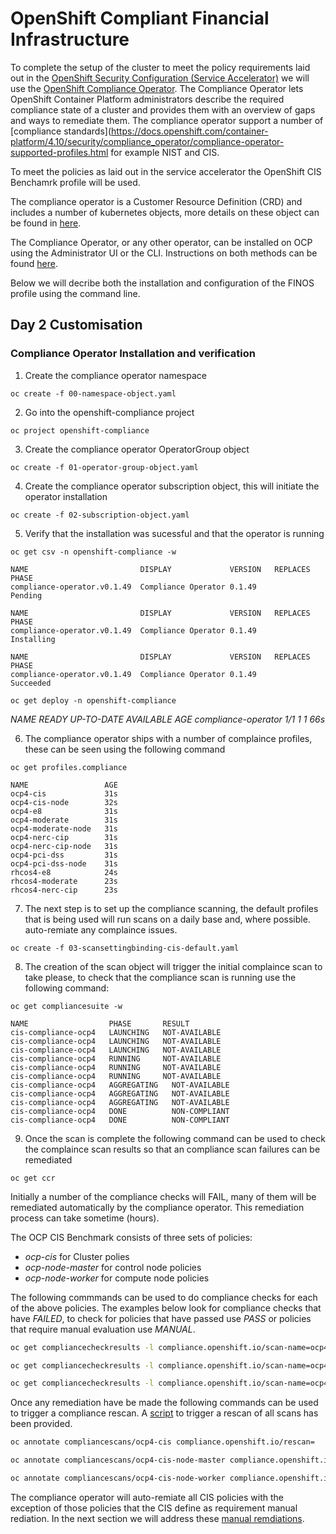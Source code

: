 # OpenShift Compliant Financial Infrastructure

To complete the setup of the cluster to meet the policy requirements laid out in the [OpenShift Security Configuration (Service Accelerator)](accelerators/kubernetes/ocp/sat_rh_ocp.adoc) we will use the [OpenShift Compliance Operator](https://docs.openshift.com/container-platform/4.10/security/compliance_operator/compliance-operator-release-notes.html). The Compliance Operator lets OpenShift Container Platform administrators describe the required compliance state of a cluster and provides them with an overview of gaps and ways to remediate them. The compliance operator support a number of [compliance standards](https://docs.openshift.com/container-platform/4.10/security/compliance_operator/compliance-operator-supported-profiles.html for example NIST and CIS. 

To meet the policies as laid out in the service accelerator the OpenShift CIS Benchamrk profile will be used.

The compliance operator is a Customer Resource Definition (CRD) and includes a number of kubernetes objects, more details on these object can be found in [here](https://github.com/openshift/compliance-operator/blob/master/doc/crds.md). 

The Compliance Operator, or any other operator, can be installed on OCP using the Administrator UI or the CLI. Instructions on both methods can be found [here](https://docs.openshift.com/container-platform/4.10/security/compliance_operator/compliance-operator-installation.html). 

Below we will decribe both the installation and configuration of the FINOS profile using the command line. 

## Day 2 Customisation 

### Compliance Operator Installation and verification

1. Create the compliance operator namespace

`oc create -f 00-namespace-object.yaml`

2. Go into the openshift-compliance project

`oc project openshift-compliance`

3. Create the compliance operator OperatorGroup object

`oc create -f 01-operator-group-object.yaml`

4. Create the compliance operator subscription object, this will initiate the operator installation 

`oc create -f 02-subscription-object.yaml`

5. Verify that the installation was sucessful and that the operator is running

`oc get csv -n openshift-compliance -w`

```console
NAME                         DISPLAY             VERSION   REPLACES   PHASE   
compliance-operator.v0.1.49  Compliance Operator 0.1.49               Pending 

NAME                         DISPLAY             VERSION   REPLACES   PHASE   
compliance-operator.v0.1.49  Compliance Operator 0.1.49              Installing

NAME                         DISPLAY             VERSION   REPLACES   PHASE   
compliance-operator.v0.1.49  Compliance Operator 0.1.49              Succeeded
```

`oc get deploy -n openshift-compliance`

*NAME                  READY   UP-TO-DATE   AVAILABLE   AGE
compliance-operator   1/1     1            1           66s*


6. The compliance operator ships with a number of complaince profiles, these can be seen using the following command

`oc get profiles.compliance`

```console
NAME                 AGE
ocp4-cis             31s
ocp4-cis-node        32s
ocp4-e8              31s
ocp4-moderate        31s
ocp4-moderate-node   31s
ocp4-nerc-cip        31s
ocp4-nerc-cip-node   31s
ocp4-pci-dss         31s
ocp4-pci-dss-node    31s
rhcos4-e8            24s
rhcos4-moderate      23s
rhcos4-nerc-cip      23s
```


7. The next step is to set up the compliance scanning, the default profiles that is being used will run scans on a daily base and, where possible. auto-remiate any complaince issues.

`oc create -f 03-scansettingbinding-cis-default.yaml`

8. The creation of the scan object will trigger the initial complaince scan to take please, to check that the compliance scan is running use the following command: 

`oc get compliancesuite -w`

```console
NAME                  PHASE       RESULT
cis-compliance-ocp4   LAUNCHING   NOT-AVAILABLE
cis-compliance-ocp4   LAUNCHING   NOT-AVAILABLE
cis-compliance-ocp4   LAUNCHING   NOT-AVAILABLE
cis-compliance-ocp4   RUNNING     NOT-AVAILABLE
cis-compliance-ocp4   RUNNING     NOT-AVAILABLE
cis-compliance-ocp4   RUNNING     NOT-AVAILABLE
cis-compliance-ocp4   AGGREGATING   NOT-AVAILABLE
cis-compliance-ocp4   AGGREGATING   NOT-AVAILABLE
cis-compliance-ocp4   AGGREGATING   NOT-AVAILABLE
cis-compliance-ocp4   DONE          NON-COMPLIANT
cis-compliance-ocp4   DONE          NON-COMPLIANT
```

9. Once the scan is complete the following command can be used to check the complaince scan results so that an compliance scan failures can be remediated

`oc get ccr`

Initially a number of the compliance checks will FAIL, many of them will be remediated automatically by the compliance operator. This remediation process can take sometime (hours). 

The OCP CIS Benchmark consists of three sets of policies:

- *ocp-cis* for Cluster polies
- *ocp-node-master* for control node policies
- *ocp-node-worker* for compute node policies

The following commmands can be used to do compliance checks for each of the above policies. The examples below look for compliance checks that have *FAILED*, to check for policies that have passed use *PASS* or policies that require manual evaluation use *MANUAL*.

```bash
oc get compliancecheckresults -l compliance.openshift.io/scan-name=ocp4-cis,compliance.openshift.io/check-status=FAIL

oc get compliancecheckresults -l compliance.openshift.io/scan-name=ocp4-cis-node-master,compliance.openshift.io/check-status=FAIL

oc get compliancecheckresults -l compliance.openshift.io/scan-name=ocp4-cis-node-worker,compliance.openshift.io/check-status=FAIL
```

Once any remediation have be made the following commands can be used to trigger a compliance rescan. A [script](rescan.sh) to trigger a rescan of all scans has been provided. 

```bash
oc annotate compliancescans/ocp4-cis compliance.openshift.io/rescan=

oc annotate compliancescans/ocp4-cis-node-master compliance.openshift.io/rescan=

oc annotate compliancescans/ocp4-cis-node-worker compliance.openshift.io/rescan=
```

The compliance operator will auto-remiate all CIS policies with the exception of those policies that the CIS define as requirement manual rediation. In the next section we will address these [manual remdiations](accelerators/kubernetes/ocp/gcp/04_remediation_of_manual_CIS_controls).
